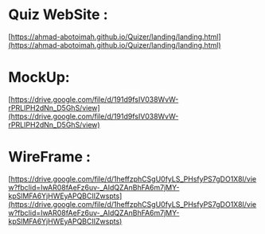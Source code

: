
# Quiz WebSite :
[https://ahmad-abotoimah.github.io/Quizer/landing/landing.html](https://ahmad-abotoimah.github.io/Quizer/landing/landing.html)
# MockUp:
[https://drive.google.com/file/d/191d9fsIV038WvW-rPRLIPH2dNn_D5GhS/view](https://drive.google.com/file/d/191d9fsIV038WvW-rPRLIPH2dNn_D5GhS/view)

# WireFrame :
[https://drive.google.com/file/d/1heffzphCSgU0fyLS_PHsfyPS7gDO1X8I/view?fbclid=IwAR08fAeFz6uv-_AIdQZAnBhFA6m7jMY-kpSlMFA6YjHWEyAPQBCIIZwspts](https://drive.google.com/file/d/1heffzphCSgU0fyLS_PHsfyPS7gDO1X8I/view?fbclid=IwAR08fAeFz6uv-_AIdQZAnBhFA6m7jMY-kpSlMFA6YjHWEyAPQBCIIZwspts)


